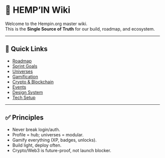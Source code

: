 # 🌌 HEMP’IN Wiki

Welcome to the Hempin.org master wiki.  
This is the **Single Source of Truth** for our build, roadmap, and ecosystem.

---

## 🚀 Quick Links
- [Roadmap](./Roadmap.md)
- [Sprint Goals](./Sprints.md)
- [Universes](./Universes.md)
- [Gamification](./Gamification.md)
- [Crypto & Blockchain](./Blockchain.md)
- [Events](./Events.md)
- [Design System](./DesignSystem.md)
- [Tech Setup](./TechSetup.md)

---

## ✅ Principles
- Never break login/auth.
- Profile = hub; universes = modular.
- Gamify everything (XP, badges, unlocks).
- Build light, deploy often.
- Crypto/Web3 is future-proof, not launch blocker.
